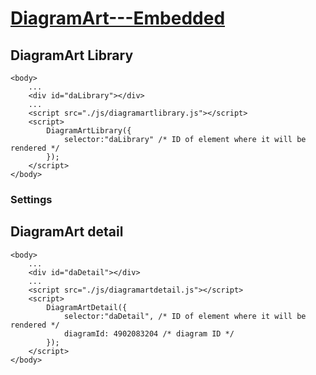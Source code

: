 # [DiagramArt---Embedded](https://github.com/SyntheticSpheres/DiagramArt---Embedded)

## DiagramArt Library

```
<body>
    ...
    <div id="daLibrary"></div>
    ...
    <script src="./js/diagramartlibrary.js"></script>
    <script>
        DiagramArtLibrary({
            selector:"daLibrary" /* ID of element where it will be rendered */
        });
    </script>
</body>
```

### Settings

## DiagramArt detail

```
<body>
    ...
    <div id="daDetail"></div>
    ...
    <script src="./js/diagramartdetail.js"></script>
    <script>
        DiagramArtDetail({
            selector:"daDetail", /* ID of element where it will be rendered */
            diagramId: 4902083204 /* diagram ID */
        });
    </script>
</body>
```
